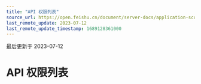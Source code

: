 ```yaml
---
title: "API 权限列表"
source_url: https://open.feishu.cn/document/server-docs/application-scope/scope-list
last_remote_update: 2023-07-12
last_remote_update_timestamp: 1689128361000
---
```

最后更新于 2023-07-12

# API 权限列表
<md-scope-list></md-scope-list>
